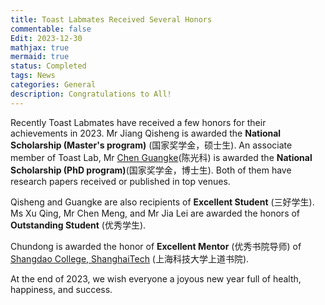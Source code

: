```yaml
---
title: Toast Labmates Received Several Honors
commentable: false
Edit: 2023-12-30
mathjax: true
mermaid: true
status: Completed
tags: News
categories: General 
description: Congratulations to All!
---
```


<p>Recently Toast Labmates have received a few honors for their achievements in 2023. Mr Jiang Qisheng is awarded the <b>National Scholarship (Master's program)</b> (&#22269;&#23478;&#22870;&#23398;&#37329;&#65292;&#30805;&#22763;&#29983;). An associate member of Toast Lab, Mr <a href="https://guangkechen.site/" target="_blank">Chen Guangke</a>(&#38472;&#20809;&#31185;) is awarded the <b>National Scholarship (PhD program)</b>(&#22269;&#23478;&#22870;&#23398;&#37329;&#65292;&#21338;&#22763;&#29983;). Both of them have research papers received or published in top venues.</p>

<p>Qisheng and Guangke are also recipients of <b>Excellent Student</b> (&#19977;&#22909;&#23398;&#29983;). Ms Xu Qing, Mr Chen Meng, and Mr Jia Lei are awarded the honors of <b>Outstanding Student</b> (&#20248;&#31168;&#23398;&#29983;).</p>

<p>Chundong is awarded the honor of <b>Excellent Mentor</b> (&#20248;&#31168;&#20070;&#38498;&#23548;&#24072;) of <a href="https://shangdao.shanghaitech.edu.cn/" target="_blank">Shangdao College, ShanghaiTech</a> (&#19978;&#28023;&#31185;&#25216;&#22823;&#23398;&#19978;&#36947;&#20070;&#38498;).</p>

<p>At the end of 2023, we wish everyone a joyous new year full of health, happiness, and success.</p>

